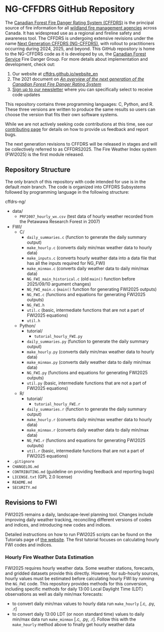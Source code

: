 # NG-CFFDRS GitHub Repository
The [Canadian Forest Fire Danger Rating System (CFFDRS)](https://natural-resources.canada.ca/our-natural-resources/forests/wildland-fires-insects-disturbances/canadian-forest-fire-danger-rating-system/14470) is the principal source of fire information for all [wildland fire management agencies](https://ciffc.ca/mobilization-stats/member-agencies) across Canada. It has widespread use as a regional and fireline safety and awareness tool. The CFFDRS is undergoing extensive revisions under the name [Next Generation CFFDRS (NG-CFFDRS)](https://ostrnrcan-dostrncan.canada.ca/handle/1845/245411), with rollout to practitioners occurring during 2024, 2025, and beyond. This GitHub repository is home to the NG-CFFDRS code as it is developed by us, the [Canadian Forest Service](https://natural-resources.canada.ca/corporate/corporate-overview/canadian-forest-service) Fire Danger Group. For more details about implementation and development, check out: 

1. Our website at [cffdrs.github.io/website_en](https://cffdrs.github.io/website_en)
2. The 2021 document on [*An overview of the next generation of the Canadian Forest Fire Danger Rating System*](https://ostrnrcan-dostrncan.canada.ca/handle/1845/245411)
3. [Sign up to our newsletter](https://forms.office.com/r/jmT8HVrsK8) where you can specifically select to receive code updates 

This repository contains three programming languages: C, Python, and R. These three versions are written to produce the same results so users can choose the version that fits their own software systems.  

While we are not actively seeking code contributions at this time, see our [contributing page](https://github.com/nrcan-cfs-fire/cffdrs-ng/blob/main/CONTRIBUTING.md) for details on how to provide us feedback and report bugs.  

The next generation revisions to CFFDRS will be released in stages and will be collectively referred to as CFFDRS2025. The Fire Weather Index system (FWI2025) is the first module released.

## Repository Structure
The only branch of this repository with code intended for use is in the default *main* branch. The code is organized into CFFDRS Subsystems followed by programming language in the following structure:  

cffdrs-ng/
- data/
    - `PRF2007_hourly_wx.csv` (test data of hourly weather recorded from the Petawawa Research Forest in 2007)
- FWI/
    - C/
        - `daily_summaries.c` (function to generate the daily summary output)
        - `make_hourly.c` (converts daily min/max weather data to hourly data)
        - `make_inputs.c` (converts hourly weather data into a data file that has all the inputs required for NG_FWI)
        - `make_minmax.c` (converts daily weather data to daily min/max data)
        - `NG_FWI_main_historical.c` (old `main()` function before 2025/09/10 argument changes)
        - `NG_FWI_main.c` (`main()` function for generating FWI2025 outputs)
        - `NG_FWI.c` (functions and equations for generating FWI2025 outputs)
        - `NG_FWI.h`
        - `util.c` (basic, intermediate functions that are not a part of FWI2025 equations)
        - `util.h`
    - Python/
        - tutorial/
            - `tutorial_hourly_FWI.py`
        - `daily_summaries.py` (function to generate the daily summary output)
        - `make_hourly.py` (converts daily min/max weather data to hourly data)
        - `make_minmax.py` (converts daily weather data to daily min/max data)
        - `NG_FWI.py` (functions and equations for generating FWI2025 outputs)
        - `util.py` (basic, intermediate functions that are not a part of FWI2025 equations)
    - R/
        - tutorial/
            - `tutorial_hourly_FWI.r`
        - `daily_summaries.r` (function to generate the daily summary output)
        - `make_hourly.r` (converts daily min/max weather data to hourly data)
        - `make_minmax.r` (converts daily weather data to daily min/max data)
        - `NG_FWI.r` (functions and equations for generating FWI2025 outputs)
        - `util.r` (basic, intermediate functions that are not a part of FWI2025 equations)
- `.gitignore`
- `CHANGELOG.md`
- `CONTRIBUTING.md` (guideline on providing feedback and reporting bugs)
- `LICENSE.txt` (GPL 2.0 license)
- `README.md`
- `SECURITY.md`

## Revisions to FWI
FWI2025 remains a daily, landscape-level planning tool. Changes include improving daily weather tracking, reconciling different versions of codes and indices, and introducing new codes and indices.  

Detailed instructions on how to run FWI2025 scripts can be found on the Tutorials page of [the website](https://cffdrs.github.io/website_en). The first tutorial focuses on calculating hourly FWI codes and indices.

### Hourly Fire Weather Data Estimation
FWI2025 requires hourly weather data. Some weather stations, forecasts, and gridded datasets provide this directly. However, for sub-hourly sources, hourly values must be estimated before calculating hourly FWI by running the `NG_FWI` code. This repository provides methods for this conversion, including specific methods for daily 13:00 Local Daylight Time (LDT) observations as well as daily min/max forecasts:
- to convert daily min/max values to hourly data run `make_hourly` [.c, .py, .r]
- to convert daily 13:00 LDT (or noon standard time) values to daily min/max data run `make_minmax` [.c, .py, .r]. Follow this with the `make_hourly` method above to finally get hourly weather data
